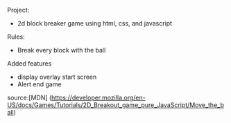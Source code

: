 Project:
- 2d block breaker game using html, css, and javascript

Rules:
- Break every block with the ball

Added features
- display overlay start screen
- Alert end game

source:[MDN] (https://developer.mozilla.org/en-US/docs/Games/Tutorials/2D_Breakout_game_pure_JavaScript/Move_the_ball)